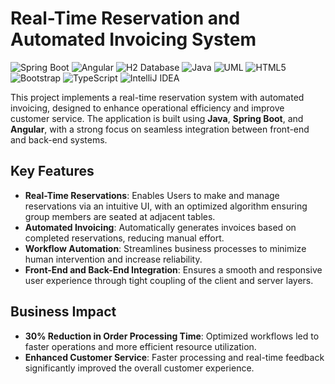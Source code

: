 # Real-Time Reservation and Automated Invoicing System

![Spring Boot](https://img.shields.io/badge/Spring%20Boot-2.2.6-brightgreen?logo=spring&logoColor=white)
![Angular](https://img.shields.io/badge/Angular-9.1.1-2E2E2E?logo=angular&logoColor=white)
![H2 Database](https://img.shields.io/badge/H2_Database-09476B?logo=h2database&logoColor=white)
![Java](https://img.shields.io/badge/Java-11-red?logo=openjdk&logoColor=white)
![UML](https://img.shields.io/badge/UML-FABD14?logo=uml&logoColor=white)
![HTML5](https://img.shields.io/badge/HTML-5-orange?logo=html5&logoColor=white)
![Bootstrap](https://img.shields.io/badge/Bootstrap-4.4.1-7952B3?logo=bootstrap&logoColor=white)
![TypeScript](https://img.shields.io/badge/TypeScript-3.8.3-09476B?logo=typescript&logoColor=white)
![IntelliJ IDEA](https://img.shields.io/badge/IntelliJ_IDEA-2E2E2E?logo=intellijidea&logoColor=white)

This project implements a real-time reservation system with automated invoicing, designed to enhance operational efficiency and improve customer service. The application is built using **Java**, **Spring Boot**, and **Angular**, with a strong focus on seamless integration between front-end and back-end systems.

## Key Features
- **Real-Time Reservations**: Enables Users to make and manage reservations via an intuitive UI, with an optimized algorithm ensuring group members are seated at adjacent tables.
- **Automated Invoicing**: Automatically generates invoices based on completed reservations, reducing manual effort.
- **Workflow Automation**: Streamlines business processes to minimize human intervention and increase reliability.
- **Front-End and Back-End Integration**: Ensures a smooth and responsive user experience through tight coupling of the client and server layers.

## Business Impact
- **30% Reduction in Order Processing Time**: Optimized workflows led to faster operations and more efficient resource utilization.
- **Enhanced Customer Service**: Faster processing and real-time feedback significantly improved the overall customer experience.

